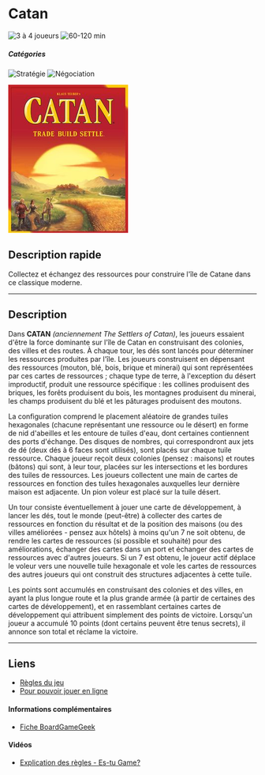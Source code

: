 # Catan

![3 à 4 joueurs](https://img.shields.io/badge/-3%20à%204%20joueurs%20-%23444444)
![60-120 min](https://img.shields.io/badge/-60--120%20min%20-%23444444)

##### Catégories
![Stratégie](https://img.shields.io/badge/-Stratégie-%23444444)
![Négociation](https://img.shields.io/badge/-Négociation-%23444444)

![](img/catan.jpg)

## Description rapide
Collectez et échangez des ressources pour construire l'île de Catane dans ce classique moderne.

---

## Description
Dans **CATAN** *(anciennement The Settlers of Catan)*, les joueurs essaient d'être la force dominante sur l'île de Catan en construisant des colonies, des villes et des routes. À chaque tour, les dés sont lancés pour déterminer les ressources produites par l'île. Les joueurs construisent en dépensant des ressources (mouton, blé, bois, brique et minerai) qui sont représentées par ces cartes de ressources ; chaque type de terre, à l'exception du désert improductif, produit une ressource spécifique : les collines produisent des briques, les forêts produisent du bois, les montagnes produisent du minerai, les champs produisent du blé et les pâturages produisent des moutons.

La configuration comprend le placement aléatoire de grandes tuiles hexagonales (chacune représentant une ressource ou le désert) en forme de nid d'abeilles et les entoure de tuiles d'eau, dont certaines contiennent des ports d'échange. Des disques de nombres, qui correspondront aux jets de dé (deux dés à 6 faces sont utilisés), sont placés sur chaque tuile ressource. Chaque joueur reçoit deux colonies (pensez : maisons) et routes (bâtons) qui sont, à leur tour, placées sur les intersections et les bordures des tuiles de ressources. Les joueurs collectent une main de cartes de ressources en fonction des tuiles hexagonales auxquelles leur dernière maison est adjacente. Un pion voleur est placé sur la tuile désert.

Un tour consiste éventuellement à jouer une carte de développement, à lancer les dés, tout le monde (peut-être) à collecter des cartes de ressources en fonction du résultat et de la position des maisons (ou des villes améliorées - pensez aux hôtels) à moins qu'un 7 ne soit obtenu, de rendre les cartes de ressources (si possible et souhaité) pour des améliorations, échanger des cartes dans un port et échanger des cartes de ressources avec d'autres joueurs. Si un 7 est obtenu, le joueur actif déplace le voleur vers une nouvelle tuile hexagonale et vole les cartes de ressources des autres joueurs qui ont construit des structures adjacentes à cette tuile.

Les points sont accumulés en construisant des colonies et des villes, en ayant la plus longue route et la plus grande armée (à partir de certaines des cartes de développement), et en rassemblant certaines cartes de développement qui attribuent simplement des points de victoire. Lorsqu'un joueur a accumulé 10 points (dont certains peuvent être tenus secrets), il annonce son total et réclame la victoire.

---

## Liens
- [Règles du jeu](https://www.regledujeu.fr/catane/)
- [Pour pouvoir jouer en ligne](https://colonist.io)

#### Informations complémentaires
- [Fiche BoardGameGeek](https://boardgamegeek.com/boardgame/13/catan)

#### Vidéos
- [Explication des règles - Es-tu Game?](https://www.youtube.com/watch?v=UTIXgkm32oM)
